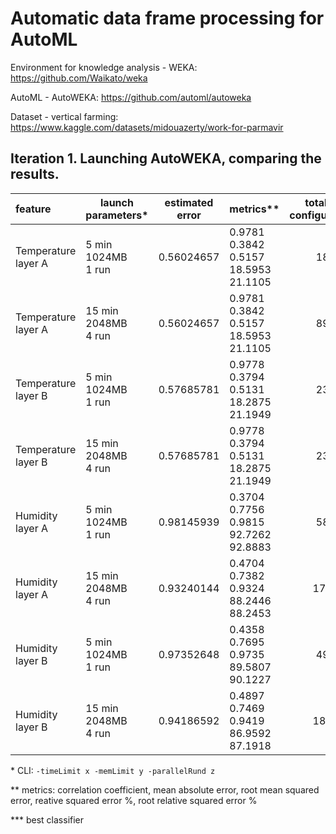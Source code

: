 # Automatic data frame processing for AutoML

Environment for knowledge analysis - WEKA:
https://github.com/Waikato/weka

AutoML - AutoWEKA:
https://github.com/automl/autoweka

Dataset - vertical farming:
https://www.kaggle.com/datasets/midouazerty/work-for-parmavir

## Iteration 1. Launching AutoWEKA, comparing the results.

| feature             | launch parameters*    | estimated error  | metrics**                                            | total of configuration | result***          |
|:------------------- | --------------------- |:----------------:| ---------------------------------------------------- |:----------------------:|:------------------:|
| Temperature layer A | 5 min<br/>1024MB<br/>1 run  | 0.56024657       | 0.9781<br/>0.3842<br/>0.5157<br/>18.5953<br/>21.1105 | 18       | trees.RandomForest |
| Temperature layer A | 15 min<br/>2048MB<br/>4 run | 0.56024657       | 0.9781<br/>0.3842<br/>0.5157<br/>18.5953<br/>21.1105 | 89       | trees.RandomForest |
| Temperature layer B | 5 min<br/>1024MB<br/>1 run  | 0.57685781       | 0.9778<br/>0.3794<br/>0.5131<br/>18.2875<br/>21.1949 | 23       | trees.RandomForest |
| Temperature layer B | 15 min<br/>2048MB<br/>4 run | 0.57685781       | 0.9778<br/>0.3794<br/>0.5131<br/>18.2875<br/>21.1949 | 23       | trees.RandomForest |
| Humidity layer A    | 5 min<br/>1024MB<br/>1 run  | 0.98145939       | 0.3704<br/>0.7756<br/>0.9815<br/>92.7262<br/>92.8883 | 58       | trees.M5P          |
| Humidity layer A    | 15 min<br/>2048MB<br/>4 run | 0.93240144       | 0.4704<br/>0.7382<br/>0.9324<br/>88.2446<br/>88.2453 | 177      | trees.RandomTree   |
| Humidity layer B    | 5 min<br/>1024MB<br/>1 run  | 0.97352648       | 0.4358<br/>0.7695<br/>0.9735<br/>89.5807<br/>90.1227 | 49       | trees.M5P          |
| Humidity layer B    | 15 min<br/>2048MB<br/>4 run | 0.94186592       | 0.4897<br/>0.7469<br/>0.9419<br/>86.9592<br/>87.1918 | 182      | trees.M5P          |

\* CLI: `-timeLimit x -memLimit y -parallelRund z`

** metrics: correlation coefficient, mean absolute error, root mean squared error, reative squared error %, root relative squared error %

*** best classifier
